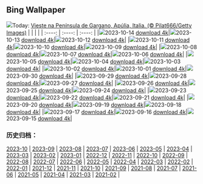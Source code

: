 ## Bing Wallpaper
![](https://global.bing.com/th?id=OHR.ViesteItaly_PT-BR8163447010_UHD.jpg&w=1000)Today: [Vieste na Península de Gargano, Apúlia, Italia. (© Pilat666/Getty Images)](https://global.bing.com/th?id=OHR.ViesteItaly_PT-BR8163447010_UHD.jpg)
|      |      |      |
| :----: | :----: | :----: |
|![](https://global.bing.com/th?id=OHR.ViesteItaly_PT-BR8163447010_UHD.jpg&pid=hp&w=384&h=216&rs=1&c=4)2023-10-14 [download 4k](https://global.bing.com/th?id=OHR.ViesteItaly_PT-BR8163447010_UHD.jpg)|![](https://global.bing.com/th?id=OHR.BasilicaOfOurLadyAparecida_PT-BR7685662774_UHD.jpg&pid=hp&w=384&h=216&rs=1&c=4)2023-10-13 [download 4k](https://global.bing.com/th?id=OHR.BasilicaOfOurLadyAparecida_PT-BR7685662774_UHD.jpg)|![](https://global.bing.com/th?id=OHR.JohnDayFossil_PT-BR5921609845_UHD.jpg&pid=hp&w=384&h=216&rs=1&c=4)2023-10-12 [download 4k](https://global.bing.com/th?id=OHR.JohnDayFossil_PT-BR5921609845_UHD.jpg)|
|![](https://global.bing.com/th?id=OHR.SoprisSunrise_PT-BR5575727511_UHD.jpg&pid=hp&w=384&h=216&rs=1&c=4)2023-10-11 [download 4k](https://global.bing.com/th?id=OHR.SoprisSunrise_PT-BR5575727511_UHD.jpg)|![](https://global.bing.com/th?id=OHR.VeniceSkatePark_PT-BR5979346434_UHD.jpg&pid=hp&w=384&h=216&rs=1&c=4)2023-10-10 [download 4k](https://global.bing.com/th?id=OHR.VeniceSkatePark_PT-BR5979346434_UHD.jpg)|![](https://global.bing.com/th?id=OHR.OctoClam_PT-BR4797595929_UHD.jpg&pid=hp&w=384&h=216&rs=1&c=4)2023-10-09 [download 4k](https://global.bing.com/th?id=OHR.OctoClam_PT-BR4797595929_UHD.jpg)|
|![](https://global.bing.com/th?id=OHR.GrizzlyFalls_PT-BR4321491601_UHD.jpg&pid=hp&w=384&h=216&rs=1&c=4)2023-10-08 [download 4k](https://global.bing.com/th?id=OHR.GrizzlyFalls_PT-BR4321491601_UHD.jpg)|![](https://global.bing.com/th?id=OHR.TaughannockFalls_PT-BR3287209591_UHD.jpg&pid=hp&w=384&h=216&rs=1&c=4)2023-10-07 [download 4k](https://global.bing.com/th?id=OHR.TaughannockFalls_PT-BR3287209591_UHD.jpg)|![](https://global.bing.com/th?id=OHR.BrazilCanyon_PT-BR9855419270_UHD.jpg&pid=hp&w=384&h=216&rs=1&c=4)2023-10-06 [download 4k](https://global.bing.com/th?id=OHR.BrazilCanyon_PT-BR9855419270_UHD.jpg)|
|![](https://global.bing.com/th?id=OHR.TarantulaNebula_PT-BR8856801522_UHD.jpg&pid=hp&w=384&h=216&rs=1&c=4)2023-10-05 [download 4k](https://global.bing.com/th?id=OHR.TarantulaNebula_PT-BR8856801522_UHD.jpg)|![](https://global.bing.com/th?id=OHR.WhitsundaySwirl_PT-BR8520728356_UHD.jpg&pid=hp&w=384&h=216&rs=1&c=4)2023-10-04 [download 4k](https://global.bing.com/th?id=OHR.WhitsundaySwirl_PT-BR8520728356_UHD.jpg)|![](https://global.bing.com/th?id=OHR.VuittonFoundation_PT-BR8001158053_UHD.jpg&pid=hp&w=384&h=216&rs=1&c=4)2023-10-03 [download 4k](https://global.bing.com/th?id=OHR.VuittonFoundation_PT-BR8001158053_UHD.jpg)|
|![](https://global.bing.com/th?id=OHR.LakeBledSunrise_PT-BR7689736785_UHD.jpg&pid=hp&w=384&h=216&rs=1&c=4)2023-10-02 [download 4k](https://global.bing.com/th?id=OHR.LakeBledSunrise_PT-BR7689736785_UHD.jpg)|![](https://global.bing.com/th?id=OHR.ShenandoahFoliage_PT-BR9012725885_UHD.jpg&pid=hp&w=384&h=216&rs=1&c=4)2023-10-01 [download 4k](https://global.bing.com/th?id=OHR.ShenandoahFoliage_PT-BR9012725885_UHD.jpg)|![](https://global.bing.com/th?id=OHR.GuiyangMoon_PT-BR6803105528_UHD.jpg&pid=hp&w=384&h=216&rs=1&c=4)2023-09-30 [download 4k](https://global.bing.com/th?id=OHR.GuiyangMoon_PT-BR6803105528_UHD.jpg)|
|![](https://global.bing.com/th?id=OHR.MaritimeDay_PT-BR6479092304_UHD.jpg&pid=hp&w=384&h=216&rs=1&c=4)2023-09-29 [download 4k](https://global.bing.com/th?id=OHR.MaritimeDay_PT-BR6479092304_UHD.jpg)|![](https://global.bing.com/th?id=OHR.CapriKrupp_PT-BR6134486389_UHD.jpg&pid=hp&w=384&h=216&rs=1&c=4)2023-09-28 [download 4k](https://global.bing.com/th?id=OHR.CapriKrupp_PT-BR6134486389_UHD.jpg)|![](https://global.bing.com/th?id=OHR.LightStationSP_PT-BR9699969670_UHD.jpg&pid=hp&w=384&h=216&rs=1&c=4)2023-09-27 [download 4k](https://global.bing.com/th?id=OHR.LightStationSP_PT-BR9699969670_UHD.jpg)|
|![](https://global.bing.com/th?id=OHR.GlacierBayOtter_PT-BR5509451113_UHD.jpg&pid=hp&w=384&h=216&rs=1&c=4)2023-09-26 [download 4k](https://global.bing.com/th?id=OHR.GlacierBayOtter_PT-BR5509451113_UHD.jpg)|![](https://global.bing.com/th?id=OHR.FraserRiverBC_PT-BR4935224274_UHD.jpg&pid=hp&w=384&h=216&rs=1&c=4)2023-09-25 [download 4k](https://global.bing.com/th?id=OHR.FraserRiverBC_PT-BR4935224274_UHD.jpg)|![](https://global.bing.com/th?id=OHR.CottonwoodCanyon_PT-BR2979568032_UHD.jpg&pid=hp&w=384&h=216&rs=1&c=4)2023-09-24 [download 4k](https://global.bing.com/th?id=OHR.CottonwoodCanyon_PT-BR2979568032_UHD.jpg)|
|![](https://global.bing.com/th?id=OHR.ShamwariRhino_PT-BR2578968454_UHD.jpg&pid=hp&w=384&h=216&rs=1&c=4)2023-09-23 [download 4k](https://global.bing.com/th?id=OHR.ShamwariRhino_PT-BR2578968454_UHD.jpg)|![](https://global.bing.com/th?id=OHR.BrazilCopaiba_PT-BR7420293329_UHD.jpg&pid=hp&w=384&h=216&rs=1&c=4)2023-09-22 [download 4k](https://global.bing.com/th?id=OHR.BrazilCopaiba_PT-BR7420293329_UHD.jpg)|![](https://global.bing.com/th?id=OHR.ArkadiaPark_PT-BR4736119356_UHD.jpg&pid=hp&w=384&h=216&rs=1&c=4)2023-09-21 [download 4k](https://global.bing.com/th?id=OHR.ArkadiaPark_PT-BR4736119356_UHD.jpg)|
|![](https://global.bing.com/th?id=OHR.OktoberfestWorkers_PT-BR4293032455_UHD.jpg&pid=hp&w=384&h=216&rs=1&c=4)2023-09-20 [download 4k](https://global.bing.com/th?id=OHR.OktoberfestWorkers_PT-BR4293032455_UHD.jpg)|![](https://global.bing.com/th?id=OHR.MilkyWayPortugal_PT-BR3876107182_UHD.jpg&pid=hp&w=384&h=216&rs=1&c=4)2023-09-19 [download 4k](https://global.bing.com/th?id=OHR.MilkyWayPortugal_PT-BR3876107182_UHD.jpg)|![](https://global.bing.com/th?id=OHR.PiuvaRosa_PT-BR7653122974_UHD.jpg&pid=hp&w=384&h=216&rs=1&c=4)2023-09-18 [download 4k](https://global.bing.com/th?id=OHR.PiuvaRosa_PT-BR7653122974_UHD.jpg)|
|![](https://global.bing.com/th?id=OHR.SplugenPass_PT-BR0721190806_UHD.jpg&pid=hp&w=384&h=216&rs=1&c=4)2023-09-17 [download 4k](https://global.bing.com/th?id=OHR.SplugenPass_PT-BR0721190806_UHD.jpg)|![](https://global.bing.com/th?id=OHR.GlenariffForest_PT-BR9967588359_UHD.jpg&pid=hp&w=384&h=216&rs=1&c=4)2023-09-16 [download 4k](https://global.bing.com/th?id=OHR.GlenariffForest_PT-BR9967588359_UHD.jpg)|![](https://global.bing.com/th?id=OHR.MongoliaHorses_PT-BR8973116827_UHD.jpg&pid=hp&w=384&h=216&rs=1&c=4)2023-09-15 [download 4k](https://global.bing.com/th?id=OHR.MongoliaHorses_PT-BR8973116827_UHD.jpg)|

### 历史归档：
[2023-10](https://github.com/niumoo/bing-wallpaper/tree/main/picture/2023-10/) | [2023-09](https://github.com/niumoo/bing-wallpaper/tree/main/picture/2023-09/) | [2023-08](https://github.com/niumoo/bing-wallpaper/tree/main/picture/2023-08/) | [2023-07](https://github.com/niumoo/bing-wallpaper/tree/main/picture/2023-07/) | [2023-06](https://github.com/niumoo/bing-wallpaper/tree/main/picture/2023-06/) | [2023-05](https://github.com/niumoo/bing-wallpaper/tree/main/picture/2023-05/) | [2023-04](https://github.com/niumoo/bing-wallpaper/tree/main/picture/2023-04/) | [2023-03](https://github.com/niumoo/bing-wallpaper/tree/main/picture/2023-03/) | 
[2023-02](https://github.com/niumoo/bing-wallpaper/tree/main/picture/2023-02/) | [2023-01](https://github.com/niumoo/bing-wallpaper/tree/main/picture/2023-01/) | [2022-12](https://github.com/niumoo/bing-wallpaper/tree/main/picture/2022-12/) | [2022-11](https://github.com/niumoo/bing-wallpaper/tree/main/picture/2022-11/) | [2022-10](https://github.com/niumoo/bing-wallpaper/tree/main/picture/2022-10/) | [2022-09](https://github.com/niumoo/bing-wallpaper/tree/main/picture/2022-09/) | [2022-08](https://github.com/niumoo/bing-wallpaper/tree/main/picture/2022-08/) | [2022-07](https://github.com/niumoo/bing-wallpaper/tree/main/picture/2022-07/) | 
[2022-06](https://github.com/niumoo/bing-wallpaper/tree/main/picture/2022-06/) | [2022-05](https://github.com/niumoo/bing-wallpaper/tree/main/picture/2022-05/) | [2022-04](https://github.com/niumoo/bing-wallpaper/tree/main/picture/2022-04/) | [2022-03](https://github.com/niumoo/bing-wallpaper/tree/main/picture/2022-03/) | [2022-02](https://github.com/niumoo/bing-wallpaper/tree/main/picture/2022-02/) | [2022-01](https://github.com/niumoo/bing-wallpaper/tree/main/picture/2022-01/) | [2021-12](https://github.com/niumoo/bing-wallpaper/tree/main/picture/2021-12/) | [2021-11](https://github.com/niumoo/bing-wallpaper/tree/main/picture/2021-11/) | 
[2021-10](https://github.com/niumoo/bing-wallpaper/tree/main/picture/2021-10/) | [2021-09](https://github.com/niumoo/bing-wallpaper/tree/main/picture/2021-09/) | [2021-08](https://github.com/niumoo/bing-wallpaper/tree/main/picture/2021-08/) | [2021-07](https://github.com/niumoo/bing-wallpaper/tree/main/picture/2021-07/) | [2021-06](https://github.com/niumoo/bing-wallpaper/tree/main/picture/2021-06/) | [2021-05](https://github.com/niumoo/bing-wallpaper/tree/main/picture/2021-05/) | [2021-04](https://github.com/niumoo/bing-wallpaper/tree/main/picture/2021-04/) | [2021-03](https://github.com/niumoo/bing-wallpaper/tree/main/picture/2021-03/) | 
[2021-02](https://github.com/niumoo/bing-wallpaper/tree/main/picture/2021-02/) | 